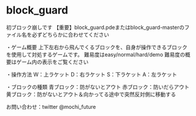# block_guard
初ブロック崩しです
【重要】block_guard.pdeまたはblock_guard-masterのファイル名を必ずどちらかに合わせてください

・ゲーム概要
上下左右から飛んでくるブロックを、自身が操作できるブロックを使用して対処するゲームです。
難易度はeasy/normal/hard/demo
難易度の概要はゲーム内の表示をご覧ください

・操作方法
W：上ラケット
D：右ラケット
S：下ラケット
A：左ラケット

・ブロックの種類
青ブロック：防がないとアウト
赤ブロック：防いだらアウト
黄ブロック：防がないとアウト＆向かってる途中で突然反対側に移動する

お問い合わせ：twitter @mochi_future
